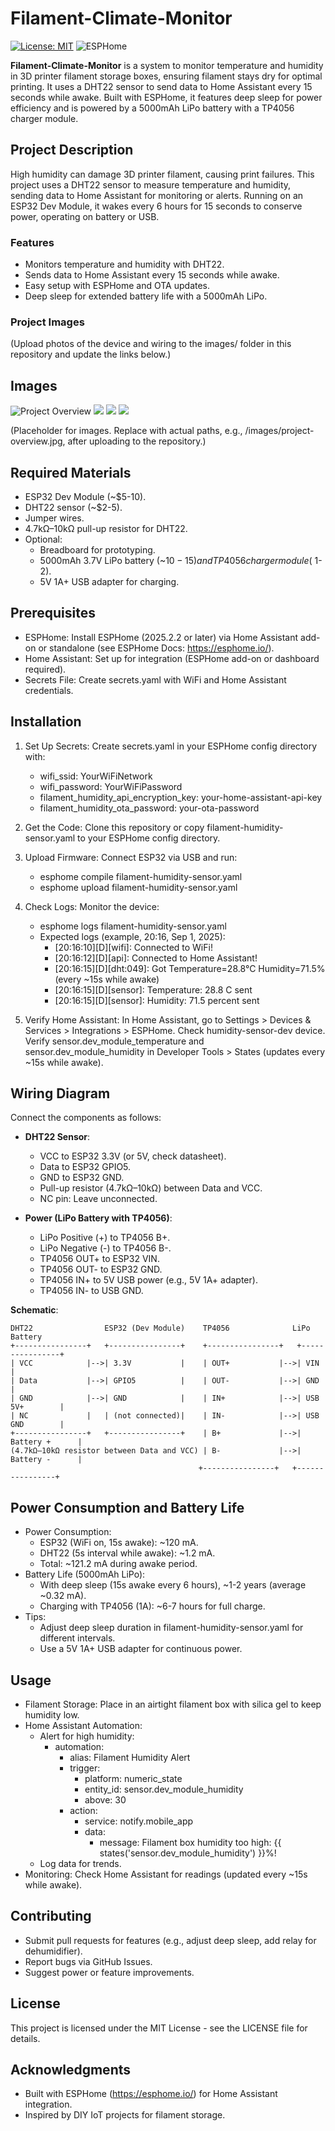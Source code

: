 # Filament-Climate-Monitor

[![License: MIT](https://img.shields.io/badge/License-MIT-yellow.svg)](https://opensource.org/licenses/MIT)
![ESPHome](https://img.shields.io/badge/ESPHome-Compatible-blue)

**Filament-Climate-Monitor** is a system to monitor temperature and humidity in 3D printer filament storage boxes, ensuring filament stays dry for optimal printing. It uses a DHT22 sensor to send data to Home Assistant every 15 seconds while awake. Built with ESPHome, it features deep sleep for power efficiency and is powered by a 5000mAh LiPo battery with a TP4056 charger module.

## Project Description

High humidity can damage 3D printer filament, causing print failures. This project uses a DHT22 sensor to measure temperature and humidity, sending data to Home Assistant for monitoring or alerts. Running on an ESP32 Dev Module, it wakes every 6 hours for 15 seconds to conserve power, operating on battery or USB.

### Features
* Monitors temperature and humidity with DHT22.
* Sends data to Home Assistant every 15 seconds while awake.
* Easy setup with ESPHome and OTA updates.
* Deep sleep for extended battery life with a 5000mAh LiPo.

### Project Images
(Upload photos of the device and wiring to the images/ folder in this repository and update the links below.)

## Images
![Project Overview](images/box.jpg)
![](images/device.jpg)
![](images/IMG_1444.jpg)
![](images/open_box.jpg)

(Placeholder for images. Replace with actual paths, e.g., /images/project-overview.jpg, after uploading to the repository.)

## Required Materials
* ESP32 Dev Module (~$5-10).
* DHT22 sensor (~$2-5).
* Jumper wires.
* 4.7kΩ–10kΩ pull-up resistor for DHT22.
* Optional:
  * Breadboard for prototyping.
  * 5000mAh 3.7V LiPo battery (~$10-15) and TP4056 charger module (~$1-2).
  * 5V 1A+ USB adapter for charging.

## Prerequisites
* ESPHome: Install ESPHome (2025.2.2 or later) via Home Assistant add-on or standalone (see ESPHome Docs: https://esphome.io/).
* Home Assistant: Set up for integration (ESPHome add-on or dashboard required).
* Secrets File: Create secrets.yaml with WiFi and Home Assistant credentials.

## Installation
1. Set Up Secrets: Create secrets.yaml in your ESPHome config directory with:
   - wifi_ssid: YourWiFiNetwork
   - wifi_password: YourWiFiPassword
   - filament_humidity_api_encryption_key: your-home-assistant-api-key
   - filament_humidity_ota_password: your-ota-password

2. Get the Code: Clone this repository or copy filament-humidity-sensor.yaml to your ESPHome config directory.

3. Upload Firmware: Connect ESP32 via USB and run:
   - esphome compile filament-humidity-sensor.yaml
   - esphome upload filament-humidity-sensor.yaml

4. Check Logs: Monitor the device:
   - esphome logs filament-humidity-sensor.yaml
   - Expected logs (example, 20:16, Sep 1, 2025):
     * [20:16:10][D][wifi]: Connected to WiFi!
     * [20:16:12][D][api]: Connected to Home Assistant!
     * [20:16:15][D][dht:049]: Got Temperature=28.8°C Humidity=71.5% (every ~15s while awake)
     * [20:16:15][D][sensor]: Temperature: 28.8 C sent
     * [20:16:15][D][sensor]: Humidity: 71.5 percent sent

5. Verify Home Assistant: In Home Assistant, go to Settings > Devices & Services > Integrations > ESPHome. Check humidity-sensor-dev device. Verify sensor.dev_module_temperature and sensor.dev_module_humidity in Developer Tools > States (updates every ~15s while awake).

## Wiring Diagram

Connect the components as follows:

* **DHT22 Sensor**:
  * VCC to ESP32 3.3V (or 5V, check datasheet).
  * Data to ESP32 GPIO5.
  * GND to ESP32 GND.
  * Pull-up resistor (4.7kΩ–10kΩ) between Data and VCC.
  * NC pin: Leave unconnected.

* **Power (LiPo Battery with TP4056)**:
  * LiPo Positive (+) to TP4056 B+.
  * LiPo Negative (-) to TP4056 B-.
  * TP4056 OUT+ to ESP32 VIN.
  * TP4056 OUT- to ESP32 GND.
  * TP4056 IN+ to 5V USB power (e.g., 5V 1A+ adapter).
  * TP4056 IN- to USB GND.

**Schematic**:

    DHT22                ESP32 (Dev Module)    TP4056              LiPo Battery
    +----------------+   +----------------+    +----------------+   +----------------+
    | VCC            |-->| 3.3V           |    | OUT+           |-->| VIN            |
    | Data           |-->| GPIO5          |    | OUT-           |-->| GND            |
    | GND            |-->| GND            |    | IN+            |-->| USB 5V+        |
    | NC             |   | (not connected)|    | IN-            |-->| USB GND        |
    +----------------+   +----------------+    | B+             |-->| Battery +      |
    (4.7kΩ–10kΩ resistor between Data and VCC) | B-             |-->| Battery -      |
                                              +----------------+   +----------------+

## Power Consumption and Battery Life
* Power Consumption:
  * ESP32 (WiFi on, 15s awake): ~120 mA.
  * DHT22 (5s interval while awake): ~1.2 mA.
  * Total: ~121.2 mA during awake period.
* Battery Life (5000mAh LiPo):
  * With deep sleep (15s awake every 6 hours), ~1-2 years (average ~0.32 mA).
  * Charging with TP4056 (1A): ~6-7 hours for full charge.
* Tips:
  * Adjust deep sleep duration in filament-humidity-sensor.yaml for different intervals.
  * Use a 5V 1A+ USB adapter for continuous power.

## Usage
* Filament Storage: Place in an airtight filament box with silica gel to keep humidity low.
* Home Assistant Automation:
  * Alert for high humidity:
    - automation:
      - alias: Filament Humidity Alert
      - trigger:
        - platform: numeric_state
        - entity_id: sensor.dev_module_humidity
        - above: 30
      - action:
        - service: notify.mobile_app
        - data:
          - message: Filament box humidity too high: {{ states('sensor.dev_module_humidity') }}%!
  * Log data for trends.
* Monitoring: Check Home Assistant for readings (updated every ~15s while awake).

## Contributing
* Submit pull requests for features (e.g., adjust deep sleep, add relay for dehumidifier).
* Report bugs via GitHub Issues.
* Suggest power or feature improvements.

## License
This project is licensed under the MIT License - see the LICENSE file for details.

## Acknowledgments
* Built with ESPHome (https://esphome.io/) for Home Assistant integration.
* Inspired by DIY IoT projects for filament storage.
